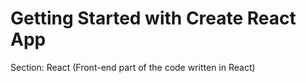 # Getting Started with Create React App

Section: React (Front-end part of the code written in React)
